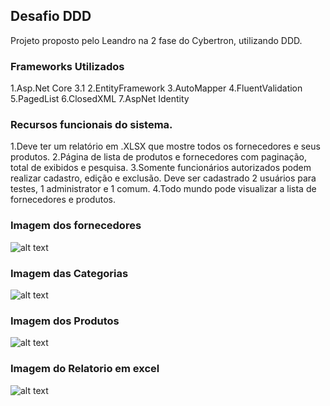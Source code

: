 ## Desafio DDD

Projeto proposto pelo Leandro na 2 fase do Cybertron, utilizando DDD.

### Frameworks Utilizados
1.Asp.Net Core 3.1
2.EntityFramework 
3.AutoMapper 
4.FluentValidation 
5.PagedList 
6.ClosedXML 
7.AspNet Identity 


### Recursos funcionais do sistema. 
1.Deve ter um relatório em .XLSX que mostre todos os fornecedores e seus produtos. 
2.Página de lista de produtos e fornecedores com paginação, total de exibidos e pesquisa. 
3.Somente funcionários autorizados podem realizar cadastro, edição e exclusão. Deve ser cadastrado 2 usuários para testes, 1 administrator e 1 comum. 
4.Todo mundo pode visualizar a lista de fornecedores e produtos. 


### Imagem dos fornecedores
![alt text](https://user-images.githubusercontent.com/72765913/152854760-7bc2401c-485c-4468-8f72-d2680364903f.png)

### Imagem das Categorias
![alt text](https://user-images.githubusercontent.com/72765913/152855019-7100e58d-5138-4825-bbd9-48529808eea3.png)

### Imagem dos Produtos
![alt text](https://user-images.githubusercontent.com/72765913/152855102-b7ebf25e-3df3-4c09-abc9-7aa5e0fe11dd.png)

### Imagem do Relatorio em excel
![alt text](https://user-images.githubusercontent.com/72765913/152855238-5aaf2e9f-ad00-4789-9aea-0ab7fee03427.png)
